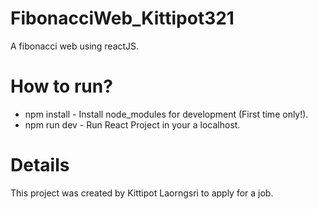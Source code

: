 # FibonacciWeb_Kittipot321
A fibonacci web using reactJS.

# How to run?
- npm install - Install node_modules for development (First time only!).
- npm run dev - Run React Project in your a localhost.

# Details
This project was created by Kittipot Laorngsri to apply for a job.
